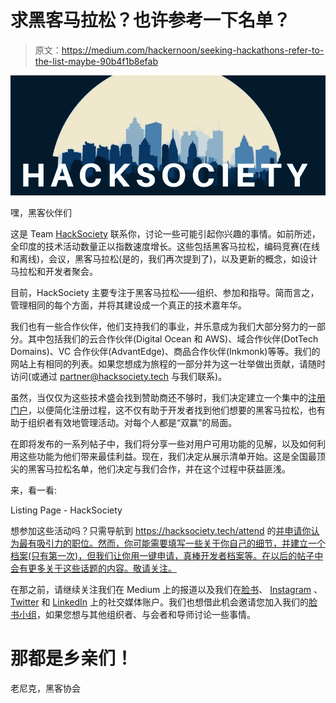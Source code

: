 # 求黑客马拉松？也许参考一下名单？

> 原文：<https://medium.com/hackernoon/seeking-hackathons-refer-to-the-list-maybe-90b4f1b8efab>

![](img/d26f5df8647d403f4fa2de47cdf25bfd.png)

嘿，黑客伙伴们

这是 Team [HackSociety](https://hacksociety.tech/) 联系你，讨论一些可能引起你兴趣的事情。如前所述，全印度的技术活动数量正以指数速度增长。这些包括黑客马拉松，编码竞赛(在线和离线)，会议，黑客马拉松(是的，我们再次提到了)，以及更新的概念，如设计马拉松和开发者聚会。

目前，HackSociety 主要专注于黑客马拉松——组织、参加和指导。简而言之，管理相同的每个方面，并将其建设成一个真正的技术嘉年华。

我们也有一些合作伙伴，他们支持我们的事业，并乐意成为我们大部分努力的一部分。其中包括我们的云合作伙伴(Digital Ocean 和 AWS)、域合作伙伴(DotTech Domains)、VC 合作伙伴(AdvantEdge)、商品合作伙伴(Inkmonk)等等。我们的网站上有相同的列表。如果您想成为旅程的一部分并为这一壮举做出贡献，请随时访问(或通过 partner@hacksociety.tech 与我们联系)。

虽然，当仅仅为这些技术盛会找到赞助商还不够时，我们决定建立一个集中的[注册门户](https://hacksociety.tech/attend/)，以便简化注册过程，这不仅有助于开发者找到他们想要的黑客马拉松，也有助于组织者有效地管理活动。对每个人都是“双赢”的局面。

在即将发布的一系列帖子中，我们将分享一些对用户可用功能的见解，以及如何利用这些功能为他们带来最佳利益。现在，我们决定从展示清单开始。这是全国最顶尖的黑客马拉松名单，他们决定与我们合作，并在这个过程中获益匪浅。

来，看一看:

Listing Page - HackSociety

想参加这些活动吗？只需导航到 https://hacksociety.tech/attend 的[并申请你认为最有吸引力的职位。然而，你可能需要填写一些关于你自己的细节，并建立一个档案(只有第一次)，但我们让你用一键申请，真棒开发者档案等。在以后的帖子中会有更多关于这些话题的内容。敬请关注。](https://hacksociety.tech/attend/)

在那之前，请继续关注我们在 Medium 上的报道以及我们在[脸书](https://www.facebook.com/thehacksociety)、 [Instagram](https://www.instagram.com/thehacksociety/) 、 [Twitter](https://twitter.com/thehacksociety) 和 [LinkedIn](https://www.linkedin.com/company/13297630/) 上的社交媒体账户。我们也想借此机会邀请您加入我们的[脸书小组](https://www.facebook.com/groups/1840988019285518/)，如果您想与其他组织者、与会者和导师讨论一些事情。

# 那都是乡亲们！

老尼克，黑客协会
